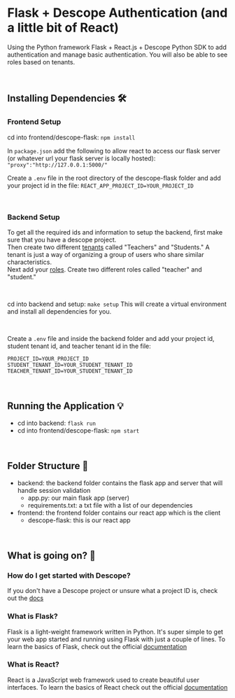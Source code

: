 # Flask + Descope Authentication (and a little bit of React) 

Using the Python framework Flask + React.js + Descope Python SDK to add authentication and manage basic authentication.
You will also be able to see roles based on tenants.

<br>

## Installing Dependencies 🛠️

### Frontend Setup

cd into frontend/descope-flask: ```npm install``` 
<br>

In ```package.json``` add the following to allow react to access our flask server (or whatever url your flask server is locally hosted): ```"proxy":"http://127.0.0.1:5000/"``` 
<br>

Create a ```.env``` file in the root directory of the descope-flask folder and add your project id in the file: ```REACT_APP_PROJECT_ID=YOUR_PROJECT_ID```
<br>

<br> 

### Backend Setup

To get all the required ids and information to setup the backend, first make sure that you have a descope project. <br>
Then create two different [tenants](https://app.descope.com/tenants) called "Teachers" and "Students." A tenant is just a way of organizing a group of users who share similar characteristics. <br>
Next add your [roles](https://app.descope.com/authorization). Create two different roles called "teacher" and "student." <br>

<br>

cd into backend and setup: ```make setup```
This will create a virtual environment and install all dependencies for you.

<br>

Create a ```.env``` file and inside the backend folder and add your project id, student tenant id, and teacher tenant id in the file:  
```
PROJECT_ID=YOUR_PROJECT_ID
STUDENT_TENANT_ID=YOUR_STUDENT_TENANT_ID
TEACHER_TENANT_ID=YOUR_STUDENT_TENANT_ID
```

<br>

## Running the Application 💡

- cd into backend: ```flask run```
- cd into frontend/descope-flask: ```npm start```

<br>

## Folder Structure 📁

- backend: the backend folder contains the flask app and server that will handle session validation 
    - app.py: our main flask app (server)
    - requirements.txt: a txt file with a list of our dependencies
- frontend: the frontend folder contains our react app which is the client 
    - descope-flask: this is our react app 

<br>

## What is going on? 🤔

### How do I get started with Descope?
If you don't have a Descope project or unsure what a project ID is, check out the [docs](https://docs.descope.com/build/guides/gettingstarted/)

### What is Flask?
Flask is a light-weight framework written in Python. It's super simple to get your web app started and running using Flask with just a couple of lines. To learn the basics of Flask, check out the official [documentation](https://flask.palletsprojects.com/en/2.3.x/quickstart/)<br>

### What is React? 
React is a JavaScript web framework used to create beautiful user interfaces. To learn the basics of React check out the official [documentation](https://react.dev/learn)


